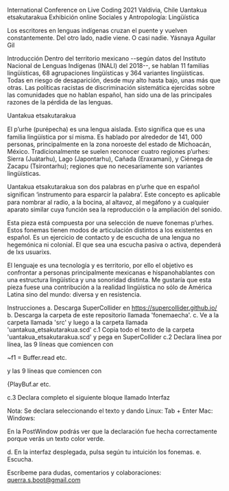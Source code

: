 International Conference on Live Coding 2021 Valdivia, Chile
Uantakua etsakutarakua
Exhibición online
Sociales y Antropología: Lingüística

Los escritores en lenguas indígenas
cruzan el puente y vuelven constantemente.
Del otro lado, nadie viene.
O casi nadie.
Yásnaya Aguilar Gil

Introducción
Dentro del territorio mexicano --según datos del Instituto Nacional de Lenguas Indígenas (INALI) del 2018--, se hablan 11 familias lingüísticas, 68 agrupaciones lingüísticas y 364 variantes lingüísticas. Todas en riesgo de desaparición, desde muy alto hasta bajo, unas más que otras. Las políticas racistas de discriminación sistemática ejercidas sobre las comunidades que no hablan español, han sido una de las principales razones de la pérdida de las lenguas.

Uantakua etsakutarakua

El p’urhe (purépecha) es una lengua aislada. Esto signiﬁca que es una familia lingüística por sí misma. Es hablado por alrededor de 141, 000 personas, principalmente en la zona
noroeste del estado de Michoacán, México. Tradicionalmente se suelen reconocer cuatro regiones
p’urhes: Sierra (Juátarhu), Lago (Japontarhu), Cañada (Eraxamani), y Ciénega de Zacapu
(Tsirontarhu); regiones que no necesariamente son variantes lingüísticas.

Uantakua etsakutarakua son dos palabras en p’urhe que en español signiﬁcan ‘instrumento para
esparcir la palabra’. Este concepto es aplicable para nombrar al radio, a la bocina, al altavoz, al megáfono y a cualquier aparato similar cuya función sea la reproducción o la ampliación del sonido.

Esta pieza está compuesta por una selección de nueve fonemas p’urhes. Estos fonemas tienen
modos de articulación distintos a los existentes en español. Es un ejercicio de contacto y de escucha de una lengua no hegemónica ni colonial. El que sea una escucha pasiva o activa, dependerá de lxs usuarixs.

El lenguaje es una tecnología y es territorio, por ello el objetivo es confrontar a personas
principalmente mexicanas e hispanohablantes con una estructura lingüística y una sonoridad
distinta. Me gustaría que esta pieza fuese una contribución a la realidad lingüística no sólo de América Latina sino del mundo: diversa y en resistencia.

Instrucciones
a. Descarga SuperCollider en https://supercollider.github.io/
b. Descarga la carpeta de este repositorio llamada 'fonemaecha'.
c. Ve a la carpeta llamada 'src' y luego a la carpeta llamada 'uantakua_etsakutarakua.scd'
c.1 Copia todo el texto de la carpeta 'uantakua_etsakutarakua.scd' y pega en SuperCollider
c.2 Declara línea por línea, las 9 líneas que comiencen con

~f1 = Buffer.read etc.

y las 9 líneas que comiencen con

{PlayBuf.ar etc.

c.3 Declara completo el siguiente bloque llamado Interfaz

Nota: Se declara seleccionando el texto y dando 
Linux: Tab + Enter
Mac: 
Windows: 

En la PostWindow podrás ver que la declaración fue hecha correctamente porque verás un texto color verde.

d. En la interfaz desplegada, pulsa según tu intuición los fonemas.
e. Escucha.

Escríbeme para dudas, comentarios y colaboraciones: querra.s.boot@gmail.com

